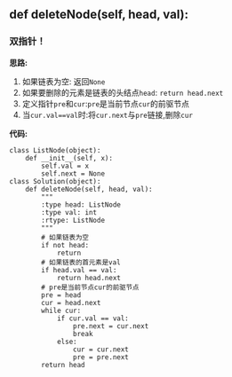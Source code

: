 ## def deleteNode(self, head, val):
### 双指针！

**思路:**
1. 如果链表为空: 返回`None`
2. 如果要删除的元素是链表的头结点`head`: `return head.next`
3. 定义指针`pre`和`cur`:`pre`是当前节点`cur`的前驱节点
4. 当`cur.val==val`时:将`cur.next`与`pre`链接,删除`cur`

**代码:**
```
class ListNode(object):
    def __init__(self, x):
        self.val = x
        self.next = None
class Solution(object):
    def deleteNode(self, head, val):
        """
        :type head: ListNode
        :type val: int
        :rtype: ListNode
        """
        # 如果链表为空
        if not head:
            return
        # 如果链表的首元素是val
        if head.val == val:
            return head.next
        # pre是当前节点cur的前驱节点
        pre = head
        cur = head.next
        while cur:
            if cur.val == val:
                pre.next = cur.next
                break
            else:
                cur = cur.next
                pre = pre.next
        return head

```